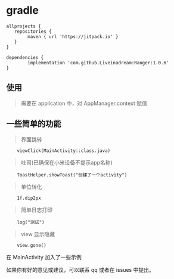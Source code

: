 # gradle


```
allprojects {
   repositories {
        maven { url 'https://jitpack.io' }
   }
}
```
```
dependencies {
        implementation 'com.github.Liveinadream:Ranger:1.0.6'
}
```

## 使用

> 需要在 application 中，对 AppManager.context 赋值

## 一些简单的功能

> 界面跳转
```
    viewClick(MainActivity::class.java)
```

> 吐司(已确保在小米设备不提示app名称)

```
    ToastHelper.showToast("创建了一个activity")
```

> 单位转化

```
    1f.dip2px
```

>简单日志打印

```
    log("测试")
```

>view 显示隐藏
```
    view.gone()
```

在 MainActivity 加入了一些示例

如果你有好的意见或建议，可以联系 qq 或者在 issues 中提出。